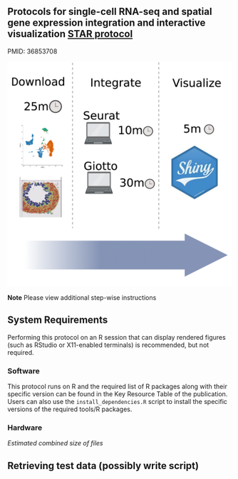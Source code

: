## Protocols for single-cell RNA-seq and spatial gene expression integration and interactive visualization [STAR protocol](https://www.sciencedirect.com/science/article/pii/S2666166723000059?via%3Dihub)

PMID: 36853708

![Graphical abstract for this protocol](https://github.com/tingalab/sge-integration/raw/main/integration-protocol-ga.png)


**Note** Please view additional step-wise instructions 
## System Requirements

Performing this protocol on an R session that can display rendered figures (such as RStudio or X11-enabled terminals) is recommended, but not required. 

### Software
This protocol runs on R and the required list of R packages along with their specific version can be found in the Key Resource Table of the publication. Users can also use the `install_dependencies.R` script to install the specific versions of the required tools/R packages.

### Hardware

*Estimated combined size of files*

## Retrieving test data (possibly write script)
